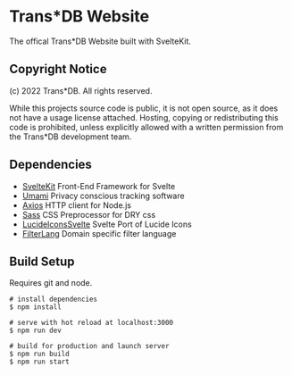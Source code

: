 # Trans*DB Website

The offical Trans*DB Website built with SvelteKit.

## Copyright Notice
(c) 2022 Trans\*DB. All rights reserved. 

While this projects source code is public, it is not open source, as it does not have a usage license attached. Hosting, copying or redistributing this code is prohibited, unless explicitly allowed with a written permission from the Trans\*DB development team.

## Dependencies

- [SvelteKit](https://kit.svelte.dev/) Front-End Framework for Svelte
- [Umami](https://github.com/umami-software/umami) Privacy conscious tracking software
- [Axios](https://github.com/axios/axios) HTTP client for Node.js
- [Sass](https://sass-lang.com/) CSS Preprocessor for DRY css
- [LucideIconsSvelte](https://www.npmjs.com/package/lucide-icons-svelte) Svelte Port of Lucide Icons
- [FilterLang](https://github.com/TransDB-de/filter-lang) Domain specific filter language

## Build Setup

Requires git and node.

```
# install dependencies
$ npm install

# serve with hot reload at localhost:3000
$ npm run dev

# build for production and launch server
$ npm run build
$ npm run start
```

